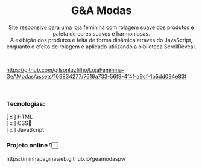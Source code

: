 <h1 align="center">G&A Modas</h1>

<p align="center">Site responsivo para uma loja feminina com rolagem suave dos produtos e paleta de cores suaves e harmoniosas. <br> A exibição dos produtos é feita de forma dinâmica através do JavaScript, enquanto o efeito de rolagem é aplicado utilizando a biblioteca ScrollReveal.</p>

<br>

https://github.com/gilsonluzfilho/LojaFeminina-GeAModas/assets/109834277/7619a733-56f9-4f4f-a9cf-1b5dd094e83f

<br>

<h3><b>Tecnologias:</b></h3>
[ x ] HTML <br>
[ x ] CSS🎨 <br>
[ x ] JavaScript

<h3><b>Projeto online 👇🏻</b></h3>

<p>https://minhapaginaweb.github.io/geamodaspv/</p>